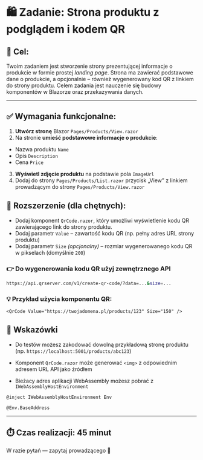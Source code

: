 # 🛍️ Zadanie: Strona produktu z podglądem i kodem QR

## 🧩 Cel:

Twoim zadaniem jest stworzenie strony prezentującej informacje o produkcie w formie prostej *landing page*. Strona ma zawierać podstawowe dane o produkcie, a opcjonalnie – również wygenerowany kod QR z linkiem do strony produktu.
Celem zadania jest nauczenie się budowy komponentów w Blazorze oraz przekazywania danych.

---

## ✅ Wymagania funkcjonalne:

1. **Utwórz stronę** Blazor `Pages/Products/View.razor`
2. Na stronie **umieść podstawowe informacje o produkcie**:
- Nazwa produktu `Name`
- Opis `Description`
- Cena `Price`
3. **Wyświetl zdjęcie produktu** na podstawie pola `ImageUrl`
4. Dodaj do strony `Pages/Products/List.razor` przycisk „View” z linkiem prowadzącym do strony `Pages/Products/View.razor`


## 🧠 Rozszerzenie (dla chętnych):

- Dodaj komponent `QrCode.razor`, który umożliwi wyświetlenie kodu QR zawierającego link do strony produktu.
- Dodaj parametr `Value` –  zawartość kodu QR (np. pełny adres URL strony produktu)
- Dodaj parametr `Size` *(opcjonalny)* – rozmiar wygenerowanego kodu QR w pikselach (domyślnie `200`)


### 👉 Do wygenerowania kodu QR użyj zewnętrznego API 
```bash
https://api.qrserver.com/v1/create-qr-code/?data=...&size=...
```

### 💡 Przykład użycia komponentu QR:

```razor
<QrCode Value="https://twojadomena.pl/products/123" Size="150" />
```


## 📌 Wskazówki
- Do testów możesz zakodować dowolną przykładową stronę produktu 
(np. `https://localhost:5001/products/abc123`)

- Komponent `QrCode.razor` może generować `<img>` z odpowiednim adresem URL API jako źródłem
- Bieżacy adres aplikacji WebAssembly możesz pobrać z `IWebAssemblyHostEnvironment `
```razor 
@inject IWebAssemblyHostEnvironment Env

@Env.BaseAddress
```

---


## ⏱️ Czas realizacji: **45 minut**


W razie pytań — zapytaj prowadzącego 🙂